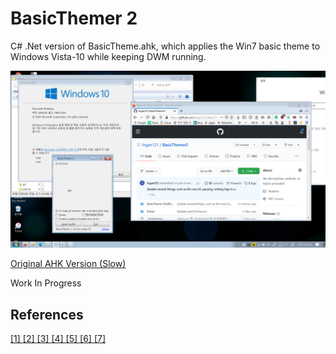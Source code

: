 # BasicThemer 2
C# .Net version of BasicTheme.ahk, which applies the Win7 basic theme to Windows Vista-10 while keeping DWM running.

![Screenshot](https://raw.githubusercontent.com/Ingan121/BasicThemer2/master/%EC%8A%A4%ED%81%AC%EB%A6%B0%EC%83%B7(215).png)

[Original AHK Version (Slow)](https://github.com/files/BasicTheme.ahk)

Work In Progress

## References
[[1] ](https://stackoverflow.com/questions/4372055/detect-active-window-changed-using-c-sharp-without-polling)
[[2] ](https://stackoverflow.com/questions/10674540/disabling-aero-glass-transparency-for-wpf-window)
[[3] ](https://rightnowdo.tistory.com/entry/C-%EC%9D%91%EC%9A%A9-Tray-icon-%EC%9D%91%EC%9A%A9%ED%94%84%EB%A1%9C%EA%B7%B8%EB%9E%A8-%EB%A7%8C%EB%93%A4%EA%B8%B0)
[[4] ](https://stackoverflow.com/questions/38806944/get-inner-size-and-position-of-a-external-window-in-c-sharp)
[[5] ](https://social.msdn.microsoft.com/Forums/windows/en-US/93999f2e-1ce8-429a-a4bc-4521acd27b18/how-to-determine-the-window-titlebar-height?forum=winforms)
[[6] ](https://hunit.tistory.com/348)
[[7] ](https://stackoverflow.com/questions/5156254/closing-a-file-after-file-create)
